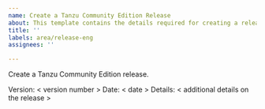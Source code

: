 ```yaml
---
name: Create a Tanzu Community Edition Release
about: This template contains the details required for creating a release.
title: ''
labels: area/release-eng
assignees: ''

---
```


Create a Tanzu Community Edition release.

Version: < version number >
Date: < date >
Details: < additional details on the release >
